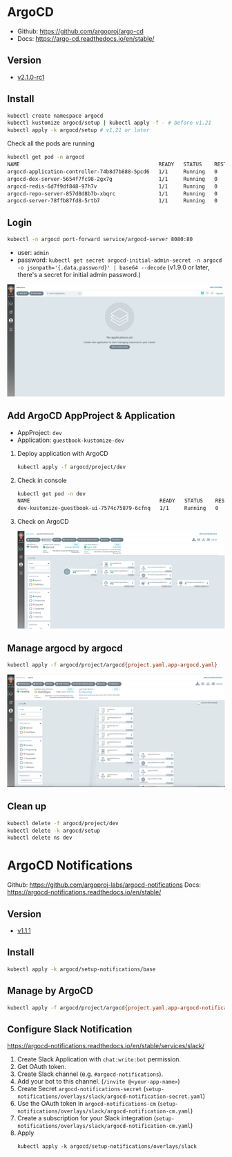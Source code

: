 # ArgoCD

- Github: https://github.com/argoproj/argo-cd
- Docs: https://argo-cd.readthedocs.io/en/stable/
## Version

- [v2.1.0-rc1](https://github.com/argoproj/argo-cd/releases/tag/v2.1.0-rc1)
## Install

```bash
kubectl create namespace argocd
kubectl kustomize argocd/setup | kubectl apply -f - # before v1.21
kubectl apply -k argocd/setup # v1.21 or later
```

Check all the pods are running

```bash
kubectl get pod -n argocd
NAME                                             READY   STATUS    RESTARTS   AGE
argocd-application-controller-74b8d7b888-5pcd6   1/1     Running   0          45s
argocd-dex-server-5654f7fc98-2gx7g               1/1     Running   0          45s
argocd-redis-6d7f9df848-97h7v                    1/1     Running   0          45s
argocd-repo-server-857d8d8b7b-xbqrc              1/1     Running   0          45s
argocd-server-78ffb87fd8-5rtb7                   1/1     Running   0          45s
```

## Login

```bash
kubectl -n argocd port-forward service/argocd-server 8080:80
```

- user: `admin`
- password: `kubectl get secret argocd-initial-admin-secret -n argocd -o jsonpath='{.data.password}' | base64 --decode` (v1.9.0 or later, there's a secret for initial admin password.)

![](img/argocd.png)

## Add ArgoCD AppProject & Application

- AppProject: `dev`
- Application: `guestbook-kustomize-dev`

1. Deploy application with ArgoCD

    ```bash
    kubectl apply -f argocd/project/dev
    ```

1. Check in console

    ```bash
    kubectl get pod -n dev
    NAME                                          READY   STATUS    RESTARTS   AGE
    dev-kustomize-guestbook-ui-7574c75879-6cfnq   1/1     Running   0          95s
    ```

1. Check on ArgoCD

    ![](img/argocd-guestbook-kustomize-dev.png)

## Manage argocd by argocd

```bash
kubectl apply -f argocd/project/argocd{project.yaml,app-argocd.yaml}
```

![](img/argocd-by-argocd.png)

## Clean up

```bash
kubectl delete -f argocd/project/dev
kubectl delete -k argocd/setup
kubectl delete ns dev
```

# ArgoCD Notifications

Github: https://github.com/argoproj-labs/argocd-notifications
Docs: https://argocd-notifications.readthedocs.io/en/stable/

## Version

- [v1.1.1](https://github.com/argoproj-labs/argocd-notifications/releases/tag/v1.1.1)


## Install

```bash
kubectl apply -k argocd/setup-notifications/base
```

## Manage by ArgoCD

```bash
kubectl apply -f argocd/project/argocd{project.yaml,app-argocd-notifications.yaml}
```

## Configure Slack Notification

https://argocd-notifications.readthedocs.io/en/stable/services/slack/

1. Create Slack Application with `chat:write:bot` permission.
1. Get OAuth token.
1. Create Slack channel (e.g. `#argocd-notifications`).
1. Add your bot to this channel. (`/invite @<your-app-name>`)
1. Create Secret `argocd-notifications-secret` (`setup-notifications/overlays/slack/argocd-notification-secret.yaml`)
1. Use the OAuth token in `argocd-notifications-cm` (`setup-notifications/overlays/slack/argocd-notification-cm.yaml`)
1. Create a subscription for your Slack integration (`setup-notifications/overlays/slack/argocd-notification-cm.yaml`)
1. Apply
    ```base
    kubectl apply -k argocd/setup-notifications/overlays/slack
    ```
